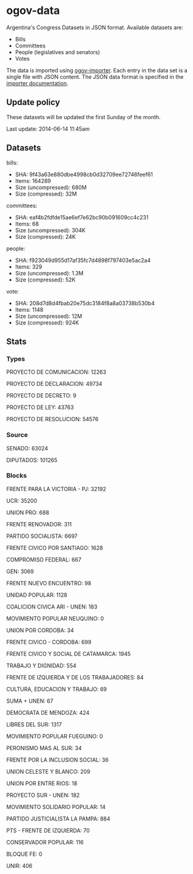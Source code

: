ogov-data
=========

Argentina's Congress Datasets in JSON format. Available datasets are:

* Bills
* Committees
* People (legislatives and senators)
* Votes

The data is imported using [ogov-importer](https://github.com/seykron/ogov-importer/). Each entry in the data set is a single file with JSON content. The JSON data format is specified in the [importer documentation](https://github.com/seykron/ogov-importer/#data-format).

## Update policy

These datasets will be updated the first Sunday of the month.

Last update: 2014-06-14 11:45am

## Datasets

bills:

* SHA: 9f43a63e880dbe4998cb0d32709ee72746feef61
* Items: 164289
* Size (uncompressed): 680M
* Size (compressed): 32M

committees:

* SHA: eaf4b2fdfde15ae6ef7e62bc90b091609cc4c231
* Items: 68
* Size (uncompressed): 304K
* Size (compressed): 24K

people:

* SHA: f923049d955d17af35fc7d4898f797403e5ac2a4
* Items: 329
* Size (uncompressed): 1.3M
* Size (compressed): 52K

vote:

* SHA: 208d7d8d4fbab20e75dc3184f8a8a03738b530b4
* Items: 1148
* Size (uncompressed): 12M
* Size (compressed): 924K

## Stats

### Types

PROYECTO DE COMUNICACION: 12263

PROYECTO DE DECLARACION: 49734

PROYECTO DE DECRETO: 9

PROYECTO DE LEY: 43763

PROYECTO DE RESOLUCION: 54576

### Source

SENADO: 63024

DIPUTADOS: 101265

### Blocks

FRENTE PARA LA VICTORIA - PJ: 32192

UCR: 35200

UNION PRO: 688

FRENTE RENOVADOR: 311

PARTIDO SOCIALISTA: 6697

FRENTE CIVICO POR SANTIAGO: 1628

COMPROMISO FEDERAL: 667

GEN: 3069

FRENTE NUEVO ENCUENTRO: 98

UNIDAD POPULAR: 1128

COALICION CIVICA ARI - UNEN: 183

MOVIMIENTO POPULAR NEUQUINO: 0

UNION POR CORDOBA: 34

FRENTE CIVICO - CORDOBA: 699

FRENTE CIVICO Y SOCIAL DE CATAMARCA: 1945

TRABAJO Y DIGNIDAD: 554

FRENTE DE IZQUIERDA Y DE LOS TRABAJADORES: 84

CULTURA, EDUCACION Y TRABAJO: 69

SUMA + UNEN: 67

DEMOCRATA DE MENDOZA: 424

LIBRES DEL SUR: 1317

MOVIMIENTO POPULAR FUEGUINO: 0

PERONISMO MAS AL SUR: 34

FRENTE POR LA INCLUSION SOCIAL: 36

UNION CELESTE Y BLANCO: 209

UNION POR ENTRE RIOS: 18

PROYECTO SUR - UNEN: 182

MOVIMIENTO SOLIDARIO POPULAR: 14

PARTIDO JUSTICIALISTA LA PAMPA: 884

PTS - FRENTE DE IZQUIERDA: 70

CONSERVADOR POPULAR: 116

BLOQUE FE: 0

UNIR: 406
